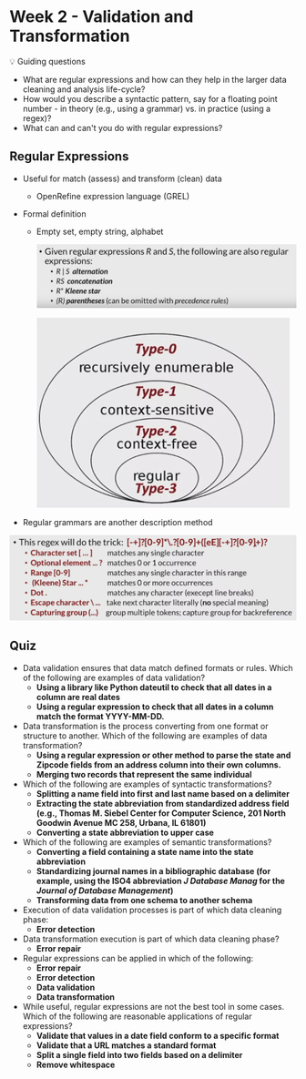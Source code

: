 # Week 2 - Validation and Transformation

<aside>
💡 Guiding questions

- What are regular expressions and how can they help in the larger data cleaning and analysis life-cycle?
- How would you describe a syntactic pattern, say for a floating point number - in theory (e.g., using a grammar) vs. in practice (using a regex)?
- What can and can't you do with regular expressions?
</aside>

## Regular Expressions

- Useful for match (assess) and transform (clean) data
    - OpenRefine expression language (GREL)
- Formal definition
    - Empty set, empty string, alphabet
        
        ![Untitled](Week%202%20-%20Validation%20and%20Transformation%20a1a8acfe8d4149a6a748f975c01dacaf/Untitled.png)
        
        ![Untitled](Week%202%20-%20Validation%20and%20Transformation%20a1a8acfe8d4149a6a748f975c01dacaf/Untitled%201.png)
        
- Regular grammars are another description method

![Untitled](Week%202%20-%20Validation%20and%20Transformation%20a1a8acfe8d4149a6a748f975c01dacaf/Untitled%202.png)

## Quiz

- Data validation ensures that data match defined formats or rules. Which of the following are examples of data validation?
    - **Using a library like Python dateutil to check that all dates in a column are real dates**
    - **Using a regular expression to check that all dates in a column match the format YYYY-MM-DD.**
- Data transformation is the process converting from one format or structure to another. Which of the following are examples of data transformation?
    - **Using a regular expression or other method to parse the state and Zipcode fields from an address column into their own columns.**
    - **Merging two records that represent the same individual**
- Which of the following are examples of syntactic transformations?
    - **Splitting a name field into first and last name based on a delimiter**
    - **Extracting the state abbreviation from standardized address field (e.g., Thomas M. Siebel Center for Computer Science, 201 North Goodwin Avenue MC 258, Urbana, IL 61801)**
    - **Converting a state abbreviation to upper case**
- Which of the following are examples of semantic transformations?
    - **Converting a field containing a state name into the state abbreviation**
    - **Standardizing journal names in a bibliographic database (for example, using the ISO4 abbreviation *J Database Manag* for the *Journal of Database Management*)**
    - **Transforming data from one schema to another schema**
- Execution of data validation processes is part of which data cleaning phase:
    - **Error detection**
- Data transformation execution is part of which data cleaning phase?
    - **Error repair**
- Regular expressions can be applied in which of the following:
    - **Error repair**
    - **Error detection**
    - **Data validation**
    - **Data transformation**
- While useful, regular expressions are not the best tool in some cases. Which of the following are reasonable applications of regular expressions?
    - **Validate that values in a date field conform to a specific format**
    - **Validate that a URL matches a standard format**
    - **Split a single field into two fields based on a delimiter**
    - **Remove whitespace**